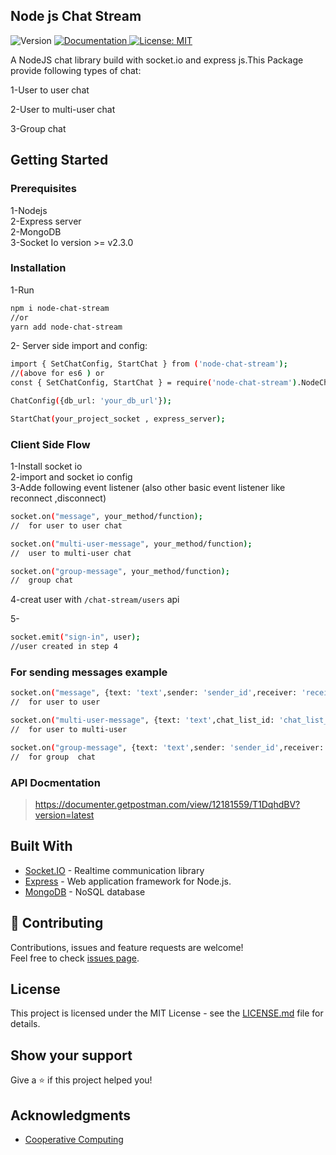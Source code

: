 ## Node js Chat Stream  
<p>
  <img alt="Version" src="https://img.shields.io/badge/version-1.0.0-blue.svg?cacheSeconds=2592000" />
  <a href="https://github.com/uzairkhan01/node-chat-stream" target="_blank">
    <img alt="Documentation" src="https://img.shields.io/badge/documentation-yes-brightgreen.svg" />
  </a>
  <a href="#" target="_blank">
    <img alt="License: MIT" src="https://img.shields.io/badge/License-MIT-yellow.svg" />
  </a>
</p>

A NodeJS chat library build with socket.io and express js.This Package provide following types of chat:  

1-User to user chat  

2-User to multi-user chat 

3-Group chat 

## Getting Started

### Prerequisites  
1-Nodejs  
2-Express server  
2-MongoDB  
3-Socket Io version >= v2.3.0

### Installation  
1-Run 
```sh
npm i node-chat-stream
//or
yarn add node-chat-stream 
```  
2- Server side import and config:  
```sh
import { SetChatConfig, StartChat } from ('node-chat-stream');
//(above for es6 ) or
const { SetChatConfig, StartChat } = require('node-chat-stream').NodeChatSteam;

ChatConfig({db_url: 'your_db_url'});  

StartChat(your_project_socket , express_server);
``` 
 

### Client Side Flow  
1-Install socket io  
2-import and socket io config  
3-Adde following event listener (also other basic event listener like reconnect ,disconnect)  


```sh
socket.on("message", your_method/function);         
//  for user to user chat
```  

```sh
socket.on("multi-user-message", your_method/function);
//  user to multi-user chat
```  

```sh
socket.on("group-message", your_method/function);
//  group chat  
```  

 

4-creat user with `/chat-stream/users` api  

5- 
```sh
socket.emit("sign-in", user);
//user created in step 4   
```  

### For sending messages example  
```sh
socket.on("message", {text: 'text',sender: 'sender_id',receiver: 'receiver_id'});
//  for user to user  
```  
```sh
socket.on("multi-user-message", {text: 'text',chat_list_id: 'chat_list_id',receiver: 'receiver_id'});
//  for user to multi-user 
```  
```sh
socket.on("group-message", {text: 'text',sender: 'sender_id',receiver: 'receiver_id'});
//  for group  chat 
```  


### API Docmentation  
> https://documenter.getpostman.com/view/12181559/T1DqhdBV?version=latest  

## Built With

* [Socket.IO](https://socket.io/) - Realtime communication library
* [Express](https://expressjs.com/) - Web application framework for Node.js.
* [MongoDB](https://www.mongodb.com/) - NoSQL database

## 🤝 Contributing

Contributions, issues and feature requests are welcome!<br />Feel free to check [issues page](https://github.com/uzairkhan01/node-chat-stream/issues). 

## License

This project is licensed under the MIT License - see the [LICENSE.md](LICENSE.md) file for details.

## Show your support

Give a ⭐️ if this project helped you!  

## Acknowledgments

* [Cooperative Computing](https://www.cooperativecomputing.com/)  